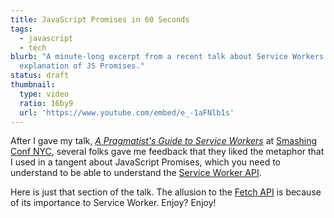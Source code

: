 ```yaml
---
title: JavaScript Promises in 60 Seconds
tags:
  - javascript
  - tech
blurb: "A minute-long excerpt from a recent talk about Service Workers: a whirlwind
  explanation of JS Promises."
status: draft
thumbnail:
  type: video
  ratio: 16by9
  url: 'https://www.youtube.com/embed/e_-1aFNlb1s'
---
```


After I gave my talk, _[A Pragmatist's Guide to Service Workers](https://smashingconf.com/ny-2017/schedule/day:tuesday#lyza-danger-gardner)_ at [Smashing Conf NYC](https://smashingconf.com/ny-2017), several folks gave me feedback that they liked the metaphor that I used in a tangent about JavaScript Promises, which you need to understand to be able to understand the [Service Worker API](https://developer.mozilla.org/en-US/docs/Web/API/Service_Worker_API).

Here is just that section of the talk. The allusion to the [Fetch API](https://developer.mozilla.org/en-US/docs/Web/API/Fetch_API) is because of its importance to Service Worker. Enjoy? Enjoy!
